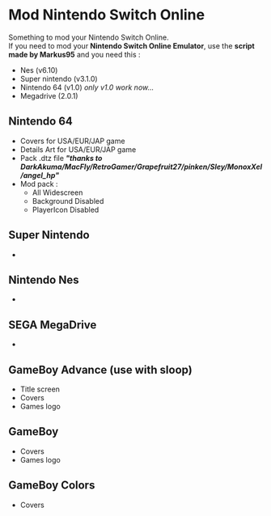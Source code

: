 # Mod Nintendo Switch Online
Something to mod your Nintendo Switch Online.  
If you need to mod your __Nintendo Switch Online Emulator__, use the __script made by Markus95__ and you need this :
* Nes (v6.10)
* Super nintendo (v3.1.0)
* Nintendo 64 (v1.0) _only v1.0 work now..._
* Megadrive (2.0.1)

## Nintendo 64
* Covers for USA/EUR/JAP game
* Details Art for USA/EUR/JAP game
* Pack .dtz file ___"thanks to DarkAkuma/MacFly/RetroGamer/Grapefruit27/pinken/Sley/MonoxXel/angel_hp"___
* Mod pack :
  * All Widescreen
  * Background Disabled
  * PlayerIcon Disabled

## Super Nintendo
*

## Nintendo Nes
*

## SEGA MegaDrive
*

## GameBoy Advance (use with sloop)
* Title screen
* Covers
* Games logo

## GameBoy
* Covers
* Games logo

## GameBoy Colors
* Covers
